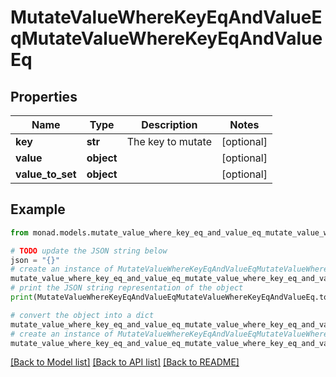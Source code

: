 # MutateValueWhereKeyEqAndValueEqMutateValueWhereKeyEqAndValueEq


## Properties

Name | Type | Description | Notes
------------ | ------------- | ------------- | -------------
**key** | **str** | The key to mutate | [optional] 
**value** | **object** |  | [optional] 
**value_to_set** | **object** |  | [optional] 

## Example

```python
from monad.models.mutate_value_where_key_eq_and_value_eq_mutate_value_where_key_eq_and_value_eq import MutateValueWhereKeyEqAndValueEqMutateValueWhereKeyEqAndValueEq

# TODO update the JSON string below
json = "{}"
# create an instance of MutateValueWhereKeyEqAndValueEqMutateValueWhereKeyEqAndValueEq from a JSON string
mutate_value_where_key_eq_and_value_eq_mutate_value_where_key_eq_and_value_eq_instance = MutateValueWhereKeyEqAndValueEqMutateValueWhereKeyEqAndValueEq.from_json(json)
# print the JSON string representation of the object
print(MutateValueWhereKeyEqAndValueEqMutateValueWhereKeyEqAndValueEq.to_json())

# convert the object into a dict
mutate_value_where_key_eq_and_value_eq_mutate_value_where_key_eq_and_value_eq_dict = mutate_value_where_key_eq_and_value_eq_mutate_value_where_key_eq_and_value_eq_instance.to_dict()
# create an instance of MutateValueWhereKeyEqAndValueEqMutateValueWhereKeyEqAndValueEq from a dict
mutate_value_where_key_eq_and_value_eq_mutate_value_where_key_eq_and_value_eq_from_dict = MutateValueWhereKeyEqAndValueEqMutateValueWhereKeyEqAndValueEq.from_dict(mutate_value_where_key_eq_and_value_eq_mutate_value_where_key_eq_and_value_eq_dict)
```
[[Back to Model list]](../README.md#documentation-for-models) [[Back to API list]](../README.md#documentation-for-api-endpoints) [[Back to README]](../README.md)


